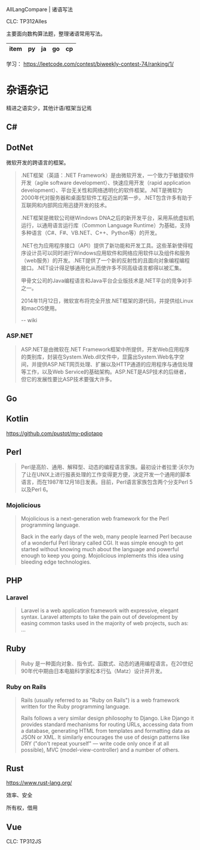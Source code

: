 AllLangCompare | 诸语写法

CLC: TP312Alles

主要面向数构算法题，整理诸语常用写法。

item|py|ja|go|cp
-|-|-|-|-

学习：  https://leetcode.com/contest/biweekly-contest-74/ranking/1/

# 杂语杂记

精进之语实少，其他计语/框架当记焉

## C#

## DotNet

微软开发的跨语言的框架。

> .NET框架（英語：.NET Framework）是由微软开发，一个致力于敏捷软件开发（agile software development）、快速应用开发（rapid application development）、平台无关性和网络透明化的软件框架。.NET是微软为2000年代对服务器和桌面型软件工程迈出的第一步。.NET包含许多有助于互联网和内部网应用迅捷开发的技术。
> 
> .NET框架是微软公司继Windows DNA之后的新开发平台，采用系统虚拟机运行，以通用语言运行库（Common Language Runtime）为基础，支持多种语言（C#、F#、VB.NET、C++、Python等）的开发。
> 
> .NET也为应用程序接口（API）提供了新功能和开发工具。这些革新使得程序设计员可以同时进行Windows应用软件和网络应用软件以及组件和服务（web服务）的开发。.NET提供了一个新的反射性的且面向对象编程编程接口。.NET设计得足够通用化从而使许多不同高级语言都得以被汇集。
> 
> 甲骨文公司的Java编程语言和Java平台企业版技术是.NET平台的竞争对手之一。
> 
> 2014年11月12日，微软宣布将完全开放.NET框架的源代码，并提供给Linux和macOS使用。
>
> -- wiki

### ASP.NET

> ASP.NET是由微软在.NET Framework框架中所提供，开发Web应用程序的类别库，封装在System.Web.dll文件中，显露出System.Web名字空间，并提供ASP.NET网页处理、扩展以及HTTP通道的应用程序与通信处理等工作，以及Web Service的基础架构。ASP.NET是ASP技术的后继者，但它的发展性要比ASP技术要强大许多。

## Go

## Kotlin

https://github.com/pustot/my-pdiotapp

## Perl


> Perl是高阶、通用、解释型、动态的编程语言家族。最初设计者拉里·沃尔为了让在UNIX上进行报表处理的工作变得更方便，决定开发一个通用的脚本语言，而在1987年12月18日发表。目前，Perl语言家族包含两个分支Perl 5以及Perl 6。

### Mojolicious

> Mojolicious is a next-generation web framework for the Perl programming language.
>
> Back in the early days of the web, many people learned Perl because of a wonderful Perl library called CGI. It was simple enough to get started without knowing much about the language and powerful enough to keep you going. Mojolicious implements this idea using bleeding edge technologies.

## PHP

### Laravel

> Laravel is a web application framework with expressive, elegant syntax. Laravel attempts to take the pain out of development by easing common tasks used in the majority of web projects, such as: ...

## Ruby


> Ruby 是一种面向对象、指令式、函数式、动态的通用编程语言。在20世纪90年代中期由日本电脑科学家松本行弘（Matz）设计并开发。

### Ruby on Rails

> Rails (usually referred to as "Ruby on Rails") is a web framework written for the Ruby programming language.
>
> Rails follows a very similar design philosophy to Django. Like Django it provides standard mechanisms for routing URLs, accessing data from a database, generating HTML from templates and formatting data as JSON or XML. It similarly encourages the use of design patterns like DRY ("don't repeat yourself" — write code only once if at all possible), MVC (model-view-controller) and a number of others.

## Rust

https://www.rust-lang.org/

效率、安全

所有权，借用

## Vue

CLC: TP312JS
